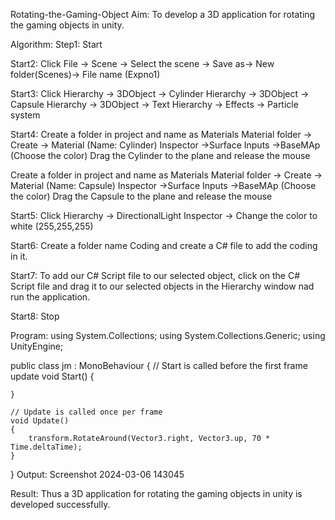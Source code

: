 Rotating-the-Gaming-Object
Aim:
To develop a 3D application for rotating the gaming objects in unity.

Algorithm:
Step1:
Start

Start2:
Click File -> Scene -> Select the scene -> Save as-> New folder(Scenes)-> File name (Expno1)

Start3:
Click Hierarchy -> 3DObject -> Cylinder Hierarchy -> 3DObject -> Capsule Hierarchy -> 3DObject -> Text Hierarchy -> Effects -> Particle system

Start4:
Create a folder in project and name as Materials Material folder -> Create -> Material (Name: Cylinder) Inspector ->Surface Inputs ->BaseMAp (Choose the color) Drag the Cylinder to the plane and release the mouse

Create a folder in project and name as Materials Material folder -> Create -> Material (Name: Capsule) Inspector ->Surface Inputs ->BaseMAp (Choose the color) Drag the Capsule to the plane and release the mouse

Start5:
Click Hierarchy -> DirectionalLight Inspector -> Change the color to white (255,255,255)

Start6:
Create a folder name Coding and create a C# file to add the coding in it.

Start7:
To add our C# Script file to our selected object, click on the C# Script file and drag it to our selected objects in the Hierarchy window nad run the application.

Start8:
Stop

Program:
using System.Collections;
using System.Collections.Generic;
using UnityEngine;

public class jm : MonoBehaviour
{
    // Start is called before the first frame update
    void Start()
    {
        
    }

    // Update is called once per frame
    void Update()
    {
        transform.RotateAround(Vector3.right, Vector3.up, 70 * Time.deltaTime);
    }
}
Output:
Screenshot 2024-03-06 143045

Result:
Thus a 3D application for rotating the gaming objects in unity is developed successfully. 
